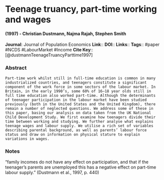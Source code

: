# Teenage truancy, part-time working and wages
#### (1997) - Christian Dustmann, Najma Rajah, Stephen Smith
**Journal**: Journal of Population Economics
**Link**:: 
**DOI**:: 
**Links**:: 
**Tags**:: #paper #NCDS #LabourMarket #Income 
**Cite Key**:: [@dustmannTeenageTruancyParttime1997]

### Abstract

```
Part-time work whilst still in full-time education is common in many industrialized countries, and teenagers constitute a significant component of the work force in some sectors of the labour market. In Britain, in the early 1990’s, some 60% of 16–18 year olds still in full time education also worked part-time. Although the determinants of teenager participation in the labour market have been studied previously (both in the United States and the United Kingdom), there remain a number of neglected questions. We address some of these in this paper, basing our analysis on data taken from the UK National Child Development Study. We first examine how teenagers divide their time between working and studying. We further analyse what explains teenage wages and labour supply. We utilise a rich set of variables describing parental background, as well as parents’ labour force status and draw on information on physical stature to explain variations in wages.
```

### Notes

“family incomes do not have any effect on participation, and that if the teenager’s parents are unemployed this has a negative effect on part-time labour supply.” (Dustmann et al., 1997, p. 440)
